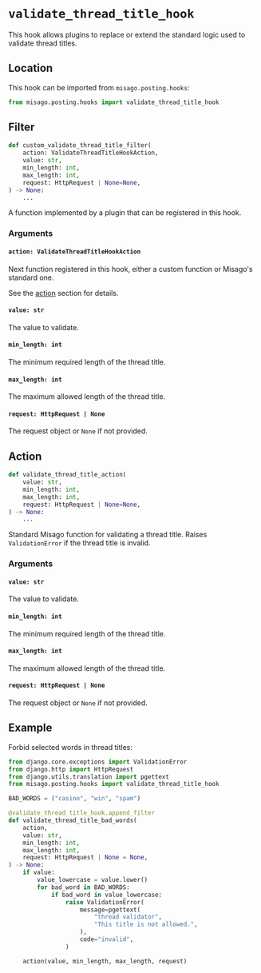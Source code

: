 # `validate_thread_title_hook`

This hook allows plugins to replace or extend the standard logic used to validate thread titles.


## Location

This hook can be imported from `misago.posting.hooks`:

```python
from misago.posting.hooks import validate_thread_title_hook
```


## Filter

```python
def custom_validate_thread_title_filter(
    action: ValidateThreadTitleHookAction,
    value: str,
    min_length: int,
    max_length: int,
    request: HttpRequest | None=None,
) -> None:
    ...
```

A function implemented by a plugin that can be registered in this hook.


### Arguments

#### `action: ValidateThreadTitleHookAction`

Next function registered in this hook, either a custom function or Misago's standard one.

See the [action](#action) section for details.


#### `value: str`

The value to validate.


#### `min_length: int`

The minimum required length of the thread title.


#### `max_length: int`

The maximum allowed length of the thread title.


#### `request: HttpRequest | None`

The request object or `None` if not provided.


## Action

```python
def validate_thread_title_action(
    value: str,
    min_length: int,
    max_length: int,
    request: HttpRequest | None=None,
) -> None:
    ...
```

Standard Misago function for validating a thread title. Raises `ValidationError` if the thread title is invalid.


### Arguments

#### `value: str`

The value to validate.


#### `min_length: int`

The minimum required length of the thread title.


#### `max_length: int`

The maximum allowed length of the thread title.


#### `request: HttpRequest | None`

The request object or `None` if not provided.


## Example

Forbid selected words in thread titles:

```python
from django.core.exceptions import ValidationError
from django.http import HttpRequest
from django.utils.translation import pgettext
from misago.posting.hooks import validate_thread_title_hook

BAD_WORDS = ("casino", "win", "spam")

@validate_thread_title_hook.append_filter
def validate_thread_title_bad_words(
    action,
    value: str,
    min_length: int,
    max_length: int,
    request: HttpRequest | None = None,
) -> None:
    if value:
        value_lowercase = value.lower()
        for bad_word in BAD_WORDS:
            if bad_word in value_lowercase:
                raise ValidationError(
                    message=pgettext(
                        "thread validator",
                        "This title is not allowed.",
                    ),
                    code="invalid",
                )

    action(value, min_length, max_length, request)
```